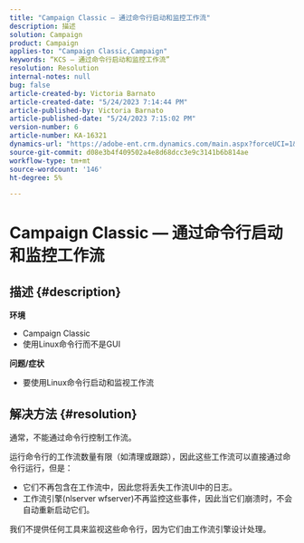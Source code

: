 ```yaml
---
title: "Campaign Classic — 通过命令行启动和监控工作流"
description: 描述
solution: Campaign
product: Campaign
applies-to: "Campaign Classic,Campaign"
keywords: “KCS — 通过命令行启动和监控工作流”
resolution: Resolution
internal-notes: null
bug: false
article-created-by: Victoria Barnato
article-created-date: "5/24/2023 7:14:44 PM"
article-published-by: Victoria Barnato
article-published-date: "5/24/2023 7:15:02 PM"
version-number: 6
article-number: KA-16321
dynamics-url: "https://adobe-ent.crm.dynamics.com/main.aspx?forceUCI=1&pagetype=entityrecord&etn=knowledgearticle&id=79b3a63a-67fa-ed11-8849-6045bd006b3d"
source-git-commit: d08e3b4f409502a4e8d68dcc3e9c3141b6b814ae
workflow-type: tm+mt
source-wordcount: '146'
ht-degree: 5%

---
```


# Campaign Classic — 通过命令行启动和监控工作流

## 描述 {#description}

<b>环境</b>
- Campaign Classic
- 使用Linux命令行而不是GUI

<b>问题/症状</b>
- 要使用Linux命令行启动和监视工作流



## 解决方法 {#resolution}


通常，不能通过命令行控制工作流。

运行命令行的工作流数量有限（如清理或跟踪），因此这些工作流可以直接通过命令行运行，但是：

- 它们不再包含在工作流中，因此您将丢失工作流UI中的日志。
- 工作流引擎(nlserver wfserver)不再监控这些事件，因此当它们崩溃时，不会自动重新启动它们。


我们不提供任何工具来监视这些命令行，因为它们由工作流引擎设计处理。
